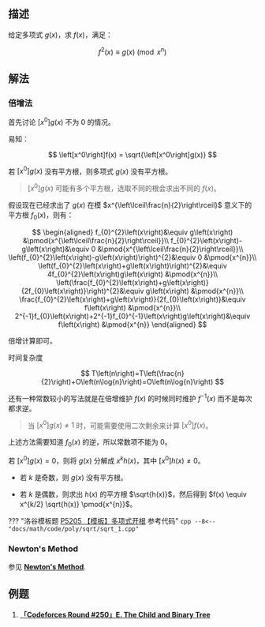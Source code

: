 ## 描述

给定多项式 $g\left(x\right)$，求 $f\left(x\right)$，满足：

$$
f^{2}\left(x\right)\equiv g\left(x\right) \pmod{x^{n}}
$$

## 解法

### 倍增法

首先讨论 $\left[x^0\right]g(x)$ 不为 $0$ 的情况。

易知：

$$
\left[x^0\right]f(x) = \sqrt{\left[x^0\right]g(x)}
$$

若 $\left[x^0\right]g(x)$ 没有平方根，则多项式 $g(x)$ 没有平方根。

> $\left[x^0\right]g(x)$ 可能有多个平方根，选取不同的根会求出不同的 $f(x)$。

假设现在已经求出了 $g\left(x\right)$ 在模 $x^{\left\lceil\frac{n}{2}\right\rceil}$ 意义下的平方根 $f_{0}\left(x\right)$，则有：

$$
\begin{aligned}
	f_{0}^{2}\left(x\right)&\equiv g\left(x\right) &\pmod{x^{\left\lceil\frac{n}{2}\right\rceil}}\\
	f_{0}^{2}\left(x\right)-g\left(x\right)&\equiv 0 &\pmod{x^{\left\lceil\frac{n}{2}\right\rceil}}\\
	\left(f_{0}^{2}\left(x\right)-g\left(x\right)\right)^{2}&\equiv 0 &\pmod{x^{n}}\\
	\left(f_{0}^{2}\left(x\right)+g\left(x\right)\right)^{2}&\equiv 4f_{0}^{2}\left(x\right)g\left(x\right) &\pmod{x^{n}}\\
	\left(\frac{f_{0}^{2}\left(x\right)+g\left(x\right)}{2f_{0}\left(x\right)}\right)^{2}&\equiv g\left(x\right) &\pmod{x^{n}}\\
	\frac{f_{0}^{2}\left(x\right)+g\left(x\right)}{2f_{0}\left(x\right)}&\equiv f\left(x\right) &\pmod{x^{n}}\\
	2^{-1}f_{0}\left(x\right)+2^{-1}f_{0}^{-1}\left(x\right)g\left(x\right)&\equiv f\left(x\right) &\pmod{x^{n}}
\end{aligned}
$$

倍增计算即可。

时间复杂度

$$
T\left(n\right)=T\left(\frac{n}{2}\right)+O\left(n\log{n}\right)=O\left(n\log{n}\right)
$$

还有一种常数较小的写法就是在倍增维护 $f\left(x\right)$ 的时候同时维护 $f^{-1}\left(x\right)$ 而不是每次都求逆。

> 当 $\left[x^{0}\right]g\left(x\right)\neq 1$ 时，可能需要使用二次剩余来计算 $\left[x^{0}\right]f\left(x\right)$。

上述方法需要知道 $f_{0}(x)$ 的逆，所以常数项不能为 $0$。

若 $\left[x^0\right]g(x) = 0$，则将 $g(x)$ 分解成 $x^{k}h(x)$，其中 $\left[x^0\right]h(x) \not = 0$。

- 若 $k$ 是奇数，则 $g(x)$ 没有平方根。

- 若 $k$ 是偶数，则求出 $h(x)$ 的平方根 $\sqrt{h(x)}$，然后得到 $f(x) \equiv x^{k/2} \sqrt{h(x)} \pmod{x^{n}}$。

??? "洛谷模板题 [P5205 【模板】多项式开根](https://www.luogu.com.cn/problem/P5205) 参考代码"
    ```cpp
    --8<-- "docs/math/code/poly/sqrt/sqrt_1.cpp"
    ```

### Newton's Method

参见 [**Newton's Method**](./newton.md#newtons-method).

## 例题

1. [**「Codeforces Round #250」E. The Child and Binary Tree**](https://codeforces.com/contest/438/problem/E)
